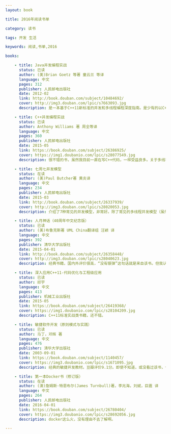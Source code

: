 ```yaml
---
layout: book

title: 2016年阅读书单

category: 读书

tags: 开发 生活

keywords: 阅读,书单,2016

books: 

    - title: Java并发编程实战
      status: 已读
      author: (美)Brian Goetz 等著 童云兰 等译
      language: 中文
      pages: 312
      publisher: 人民邮电出版社
      date: 2012-02
      link: http://book.douban.com/subject/10484692/
      cover: http://img3.douban.com/lpic/s7663093.jpg
      description: 是一本基于C++11新标准的并发和多线程编程深度指南。是少有的以C++语言为主的并发编程介绍。是学习C++、C++11标准、C++线程库的重要参考书籍。书不错，但中文翻译就点弱。大部分内容介绍的还都算清晰明了。不过我对第五章(C++内存模型和原子类型上操作)和第七章(设计无锁的并发数据结构)的知识点还有难以理解，需要加强啊！

    - title: C++并发编程实战
      status: 已读
      author: Anthony Williams 著 周全等译
      language: 中文
      pages: 360
      publisher: 人民邮电出版社
      date: 2015-05
      link: https://book.douban.com/subject/26386925/
      cover: https://img1.doubanio.com/lpic/s28077549.jpg
      description: 很不错的书，虽然我目前一直在写C++代码，一样受益良多。关于多线程并发的介绍很好，目前C++方面基本没有类似书籍。这本书我尤其喜欢第三、五、八章，11章也好。其中对线程安全、并发容器类、线程池、锁竞争介绍的很不错。比如C++里动不动各自实现且良莠不齐的轮子来说，还是Java提供的内在支持的做法更好。以后再单独写一些阅读心得。

    - title: 七周七并发模型
      status: 在读
      author: (美)Paul Butcher著 黄炎译
      language: 中文
      pages: 234
      publisher: 人民邮电出版社
      date: 2015-03 
      link: http://book.douban.com/subject/26337939/
      cover: http://img3.douban.com/lpic/s28020053.jpg
      description: 介绍了7种常见的并发模型，非常好。除了常见的多线程并发模型（虽然常用，也值得一看），还介绍了Actor、CSP、Lambad等模型。值得推荐。

    - title: 人月神话（40周年中文纪念版）
      status: 已读
      author: (美)布鲁克斯著 UML China翻译组 汪颖 译
      language: 中文
      pages: 392
      publisher: 清华大学出版社
      date: 2015-04-01  
      link: http://book.douban.com/subject/26358448/
      cover: http://img3.douban.com/lpic/s28040623.jpg
      description: 经典书籍，国内外评价很高，“没有银弹”这句话就是来自该书。但我认为比较偏向管理型介绍，纯文字，也可能是我段位太low，还看不全懂（虽然部分内容说的很有道理）。

    - title: 深入应用C++11-代码优化与工程级应用
      status: 已读
      author: 祁宇 
      language: 中文
      pages: 413
      publisher: 机械工业出版社
      date: 2015-05  
      link: https://book.douban.com/subject/26419368/
      cover: https://img1.doubanio.com/lpic/s28104209.jpg
      description: C++11标准实战类书籍，还不错。

    - title: 敏捷软件开发（原则模式与实践）
      status: 已读
      author: 马丁，邓辉 著 
      language: 中文
      pages: 476
      publisher: 清华大学出版社
      date: 2003-09-01  
      link: https://book.douban.com/subject/1140457/
      cover: https://img3.doubanio.com/lpic/s1671095.jpg
      description: 经典的敏捷开发教材。豆瓣评价9.1分。即使不知道，或没看过该书，但耳熟能详的“没有银弹”这一理论就是作者提出的。对于项目管理、软件开发6大原则(里氏替换、依赖倒置、接口隔壁、开放封闭等)以及23个设计模式，在书中都有介绍。

    - title: 第一本Docker书（修订版）  
      status: 在读
      author: (澳)詹姆斯·特恩布尔(James Turnbull)著，李兆海，刘斌，巨震 译 
      language: 中文
      pages: 264
      publisher: 人民邮电出版社
      date: 2016-04-01  
      link: https://book.douban.com/subject/26780404/
      cover: https://img3.doubanio.com/lpic/s28692056.jpg
      description: docker这么火，没有理由不去了解啊。

---
```

     
  